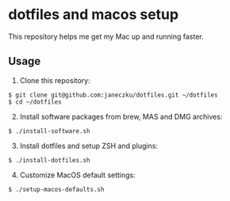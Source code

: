 # dotfiles and macos setup

This repository helps me get my Mac up and running faster.

## Usage

1. Clone this repository:

```
$ git clone git@github.com:janeczku/dotfiles.git ~/dotfiles
$ cd ~/dotfiles
```    

2. Install software packages from brew, MAS and DMG archives:

```
$ ./install-software.sh
```    

3. Install dotfiles and setup ZSH and plugins:

```
$ ./install-dotfiles.sh
```  

4. Customize MacOS default settings:

```
$ ./setup-macos-defaults.sh 
```  
